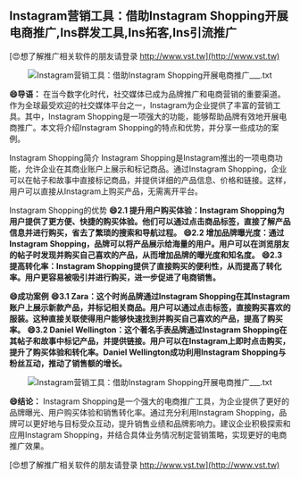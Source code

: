## **Instagram营销工具：借助Instagram Shopping开展电商推广,Ins群发工具,Ins拓客,Ins引流推广**

[😍想了解推广相关软件的朋友请登录 http://www.vst.tw](http://www.vst.tw)

 <center><img src="https://vst.tw/MP4/tuiguang/png/4.png" alt="Instagram营销工具：借助Instagram Shopping开展电商推广___.txt"></center>

**😄导语：**
在当今数字化时代，社交媒体已成为品牌推广和电商营销的重要渠道。作为全球最受欢迎的社交媒体平台之一，Instagram为企业提供了丰富的营销工具。其中，Instagram Shopping是一项强大的功能，能够帮助品牌有效地开展电商推广。本文将介绍Instagram Shopping的特点和优势，并分享一些成功的案例。

Instagram Shopping简介
Instagram Shopping是Instagram推出的一项电商功能，允许企业在其商业账户上展示和标记商品。通过Instagram Shopping，企业可以在帖子和故事中直接标记商品，并提供详细的产品信息、价格和链接。这样，用户可以直接从Instagram上购买产品，无需离开平台。

Instagram Shopping的优势
**😄2.1 提升用户购买体验：Instagram Shopping为用户提供了更方便、快捷的购买体验。他们可以通过点击商品标签，直接了解产品信息并进行购买，省去了繁琐的搜索和导航过程。**
**😄2.2 增加品牌曝光度：通过Instagram Shopping，品牌可以将产品展示给海量的用户。用户可以在浏览朋友的帖子时发现并购买自己喜欢的产品，从而增加品牌的曝光度和知名度。**
**😄2.3 提高转化率：Instagram Shopping提供了直接购买的便利性，从而提高了转化率。用户更容易被吸引并进行购买，进一步促进了电商销售。**

**😄成功案例**
**😄3.1 Zara：这个时尚品牌通过Instagram Shopping在其Instagram账户上展示新款产品，并标记相关商品。用户可以通过点击标签，直接购买喜欢的服装。这种直接关联使得用户能够快速找到并购买自己喜欢的产品，提高了购买率。**
**😄3.2 Daniel Wellington：这个著名手表品牌通过Instagram Shopping在其帖子和故事中标记产品，并提供链接。用户可以在Instagram上即时点击购买，提升了购买体验和转化率。Daniel Wellington成功利用Instagram Shopping与粉丝互动，推动了销售额的增长。**

 <center><img src="https://vst.tw/MP4/tuiguang/png/8.png" alt="Instagram营销工具：借助Instagram Shopping开展电商推广___.txt"></center>

**😄结论：**
Instagram Shopping是一个强大的电商推广工具，为企业提供了更好的品牌曝光、用户购买体验和销售转化率。通过充分利用Instagram Shopping，品牌可以更好地与目标受众互动，提升销售业绩和品牌影响力。建议企业积极探索和应用Instagram Shopping，并结合具体业务情况制定营销策略，实现更好的电商推广效果。

[😍想了解推广相关软件的朋友请登录 http://www.vst.tw](http://www.vst.tw)



